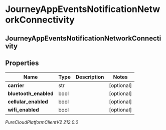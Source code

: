 # JourneyAppEventsNotificationNetworkConnectivity

## JourneyAppEventsNotificationNetworkConnectivity

## Properties

|Name | Type | Description | Notes|
|------------ | ------------- | ------------- | -------------|
| **carrier** | str |  | [optional] |
| **bluetooth_enabled** | bool |  | [optional] |
| **cellular_enabled** | bool |  | [optional] |
| **wifi_enabled** | bool |  | [optional] |



_PureCloudPlatformClientV2 212.0.0_
